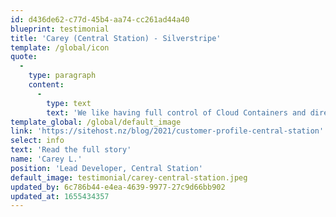 ```yaml
---
id: d436de62-c77d-45b4-aa74-cc261ad44a40
blueprint: testimonial
title: 'Carey (Central Station) - Silverstripe'
template: /global/icon
quote:
  -
    type: paragraph
    content:
      -
        type: text
        text: 'We like having full control of Cloud Containers and direct access to code. Ultimately we have more control over what we have on SiteHost compared to other hosting providers. You guys actually listen to feedback, too. We talked about how CWP had live monitoring of disc space and memory usage, and pretty soon afterwards SiteHost had that as well.'
template_global: /global/default_image
link: 'https://sitehost.nz/blog/2021/customer-profile-central-station'
select: info
text: 'Read the full story'
name: 'Carey L.'
position: 'Lead Developer, Central Station'
default_image: testimonial/carey-central-station.jpeg
updated_by: 6c786b44-e4ea-4639-9977-27c9d66bb902
updated_at: 1655434357
---
```

